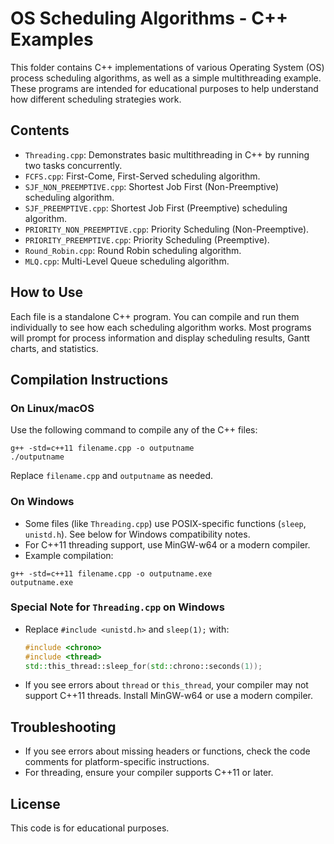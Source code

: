 # OS Scheduling Algorithms - C++ Examples

This folder contains C++ implementations of various Operating System (OS) process scheduling algorithms, as well as a simple multithreading example. These programs are intended for educational purposes to help understand how different scheduling strategies work.

## Contents
- `Threading.cpp`: Demonstrates basic multithreading in C++ by running two tasks concurrently.
- `FCFS.cpp`: First-Come, First-Served scheduling algorithm.
- `SJF_NON_PREEMPTIVE.cpp`: Shortest Job First (Non-Preemptive) scheduling algorithm.
- `SJF_PREEMPTIVE.cpp`: Shortest Job First (Preemptive) scheduling algorithm.
- `PRIORITY_NON_PREEMPTIVE.cpp`: Priority Scheduling (Non-Preemptive).
- `PRIORITY_PREEMPTIVE.cpp`: Priority Scheduling (Preemptive).
- `Round_Robin.cpp`: Round Robin scheduling algorithm.
- `MLQ.cpp`: Multi-Level Queue scheduling algorithm.

## How to Use
Each file is a standalone C++ program. You can compile and run them individually to see how each scheduling algorithm works. Most programs will prompt for process information and display scheduling results, Gantt charts, and statistics.

## Compilation Instructions

### On Linux/macOS
Use the following command to compile any of the C++ files:
```
g++ -std=c++11 filename.cpp -o outputname
./outputname
```
Replace `filename.cpp` and `outputname` as needed.

### On Windows
- Some files (like `Threading.cpp`) use POSIX-specific functions (`sleep`, `unistd.h`). See below for Windows compatibility notes.
- For C++11 threading support, use MinGW-w64 or a modern compiler.
- Example compilation:
```
g++ -std=c++11 filename.cpp -o outputname.exe
outputname.exe
```

### Special Note for `Threading.cpp` on Windows
- Replace `#include <unistd.h>` and `sleep(1);` with:
  ```cpp
  #include <chrono>
  #include <thread>
  std::this_thread::sleep_for(std::chrono::seconds(1));
  ```
- If you see errors about `thread` or `this_thread`, your compiler may not support C++11 threads. Install MinGW-w64 or use a modern compiler.

## Troubleshooting
- If you see errors about missing headers or functions, check the code comments for platform-specific instructions.
- For threading, ensure your compiler supports C++11 or later.

## License
This code is for educational purposes. 